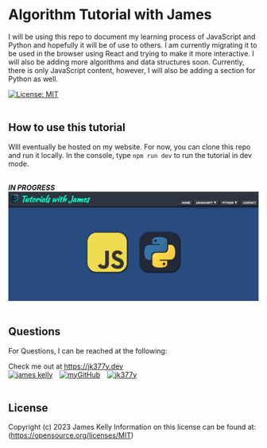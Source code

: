 # Algorithm Tutorial with James
I will be using this repo to document my learning process of JavaScript and Python and hopefully it will be of use to others. I am currently migrating it to be used in the browser using React and trying to make it more interactive. I will also be adding more algorithms and data structures soon. Currently, there is only JavaScript content, however, I will also be adding a section for Python as well.

[![License: MIT](https://img.shields.io/badge/License-MIT-blue.svg)](https://opensource.org/licenses/MIT)
<br>
<br>

## How to use this tutorial
WIll eventually be hosted on my website.  For now, you can clone this repo and run it locally.
In the console, type `npm run dev` to run the tutorial in dev mode.
<br>
<br>

***IN PROGRESS***
![Algorithm Tutorial with James Homepage](./src/assets/images/homepage.JPG)
<br>
<br>

## Questions
For Questions, I can be reached at the following:

Check me out at https://jk377y.dev
<br>
<a href="https://www.linkedin.com/in/james-kelly-b93a94150/" target="_blank"><img src="https://img.icons8.com/fluency/64/null/linkedin.png" alt="james kelly" height="64" width="64" /></a>&emsp;<a href="https://github.com/jk377y" target="_blank"><img src="https://img.icons8.com/plasticine/64/null/github.png" alt="myGitHub" height="64" width="64" /></a>&emsp;<a href="mailto:jk377y@gmail.com" target="_blank"><img src="https://img.icons8.com/fluency/64/null/apple-mail.png" alt="jk377y" height="64" width="64" /></a>
<br>
<br>

## License
Copyright (c) 2023 James Kelly
Information on this license can be found at: (https://opensource.org/licenses/MIT)
